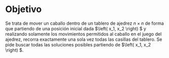 # Objetivo
Se trata de mover un caballo dentro de un tablero de ajedrez $n \times n$ de forma que partiendo de una posición inicial dada 
$\left( x_1, x_2 \right) $ y realizando solamente los movimientos permitidos al caballo en el juego del ajedrez, recorra exactamente una 
sola vez todas las casillas del tablero. Se pide buscar todas las soluciones posibles partiendo de $\left( x_1, x_2 \right) $.
